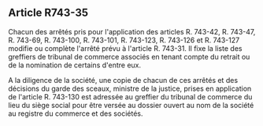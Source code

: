 Article R743-35
----
Chacun des arrêtés pris pour l'application des articles R. 743-42, R. 743-47, R.
743-69, R. 743-100, R. 743-101, R. 743-123, R. 743-126 et R. 743-127 modifie ou
complète l'arrêté prévu à l'article R. 743-31. Il fixe la liste des greffiers de
tribunal de commerce associés en tenant compte du retrait ou de la nomination de
certains d'entre eux.

A la diligence de la société, une copie de chacun de ces arrêtés et des
décisions du garde des sceaux, ministre de la justice, prises en application de
l'article R. 743-130 est adressée au greffier du tribunal de commerce du lieu du
siège social pour être versée au dossier ouvert au nom de la société au registre
du commerce et des sociétés.
